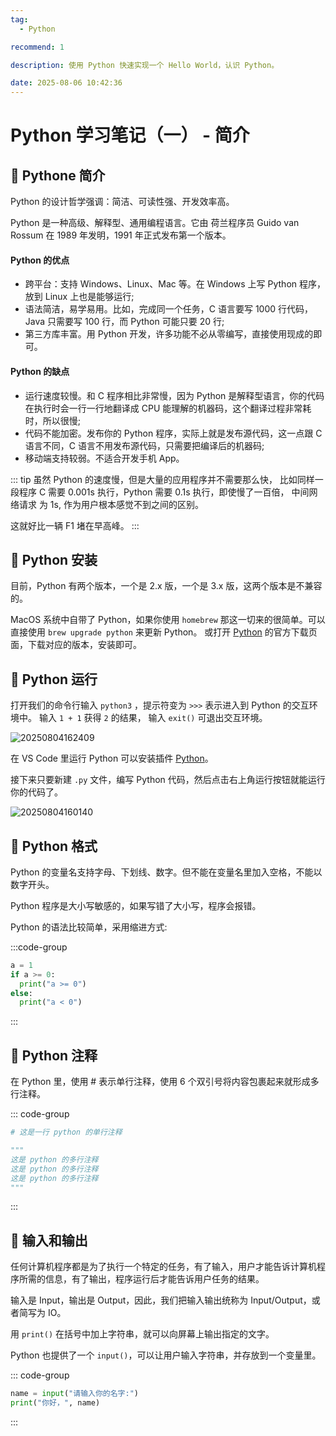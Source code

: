 ```yaml
---
tag:
  - Python

recommend: 1

description: 使用 Python 快速实现一个 Hello World，认识 Python。

date: 2025-08-06 10:42:36
---
```


# Python 学习笔记（一） - 简介

## 💬 Pythone 简介

Python 的设计哲学强调：简洁、可读性强、开发效率高。

Python 是一种高级、解释型、通用编程语言。它由 荷兰程序员 Guido van Rossum 在 1989 年发明，1991 年正式发布第一个版本。

#### Python 的优点

- 跨平台：支持 Windows、Linux、Mac 等。在 Windows 上写 Python 程序，放到 Linux 上也是能够运行;
- 语法简洁，易学易用。比如，完成同一个任务，C 语言要写 1000 行代码，Java 只需要写 100 行，而 Python 可能只要 20 行;
- 第三方库丰富。用 Python 开发，许多功能不必从零编写，直接使用现成的即可。

#### Python 的缺点

- 运行速度较慢。和 C 程序相比非常慢，因为 Python 是解释型语言，你的代码在执行时会一行一行地翻译成 CPU 能理解的机器码，这个翻译过程非常耗时，所以很慢;
- 代码不能加密。发布你的 Python 程序，实际上就是发布源代码，这一点跟 C 语言不同，C 语言不用发布源代码，只需要把编译后的机器码;
- 移动端支持较弱。不适合开发手机 App。

::: tip
虽然 Python 的速度慢，但是大量的应用程序并不需要那么快，
比如同样一段程序 C 需要 0.001s 执行，Python 需要 0.1s 执行，即使慢了一百倍，
中间网络请求 为 1s, 作为用户根本感觉不到之间的区别。

这就好比一辆 F1 堵在早高峰。
:::

## 💬 Python 安装

目前，Python 有两个版本，一个是 2.x 版，一个是 3.x 版，这两个版本是不兼容的。

MacOS 系统中自带了 Python，如果你使用 `homebrew` 那这一切来的很简单。可以直接使用 `brew upgrade python` 来更新
Python。
或打开 [Python](https://www.python.org/downloads/) 的官方下载页面，下载对应的版本，安装即可。

## 💬 Python 运行

打开我们的命令行输入 `python3` ，提示符变为 `>>>` 表示进入到 Python 的交互环境中。
输入 `1 + 1` 获得 `2` 的结果， 输入 `exit()` 可退出交互环境。

![20250804162409](http://images.qiuyouyou.cn/notes/20250804162409.png)

在 VS Code 里运行 Python 可以安装插件 [Python](https://marketplace.visualstudio.com/items?itemName=ms-python.python)。

接下来只要新建 `.py` 文件，编写 Python 代码，然后点击右上角运行按钮就能运行你的代码了。

![20250804160140](http://images.qiuyouyou.cn/notes/20250804160140.png)

## 💬 Python 格式

Python 的变量名支持字母、下划线、数字。但不能在变量名里加入空格，不能以数字开头。

Python 程序是大小写敏感的，如果写错了大小写，程序会报错。

Python 的语法比较简单，采用缩进方式:

:::code-group

```python
a = 1
if a >= 0:
  print("a >= 0")
else:
  print("a < 0")
```

:::

## 💬 Python 注释

在 Python 里，使用 # 表示单行注释，使用 6 个双引号将内容包裹起来就形成多行注释。

::: code-group

```python
# 这是一行 python 的单行注释

"""
这是 python 的多行注释
这是 python 的多行注释
这是 python 的多行注释
"""
```

:::

## 💬 输入和输出

任何计算机程序都是为了执行一个特定的任务，有了输入，用户才能告诉计算机程序所需的信息，有了输出，程序运行后才能告诉用户任务的结果。

输入是 Input，输出是 Output，因此，我们把输入输出统称为 Input/Output，或者简写为 IO。

用 `print()` 在括号中加上字符串，就可以向屏幕上输出指定的文字。

Python 也提供了一个 `input()`，可以让用户输入字符串，并存放到一个变量里。

::: code-group

```python
name = input("请输入你的名字:")
print("你好，", name)
```

:::
